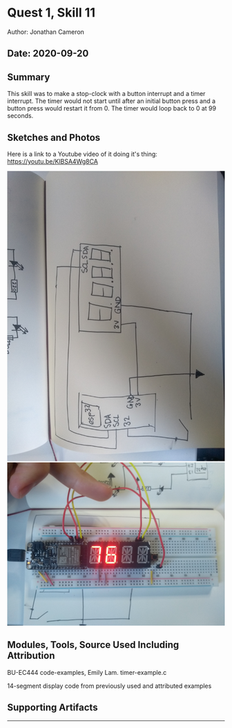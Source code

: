 #  Quest 1, Skill 11

Author: Jonathan Cameron

Date: 2020-09-20
-----

## Summary
This skill was to make a stop-clock with a button interrupt and a timer interrupt. The timer would not start until after an initial button press and a button press would restart it from 0. The timer would loop back to 0 at 99 seconds.

## Sketches and Photos
Here is a link to a Youtube video of it doing it's thing:
https://youtu.be/KlBSA4Wg8CA

![image info](./images/skill11drawing.jpg)
![image info](./images/skill11picture.jpg)

## Modules, Tools, Source Used Including Attribution
BU-EC444 code-examples, Emily Lam. timer-example.c

14-segment display code from previously used and attributed examples

## Supporting Artifacts


-----

